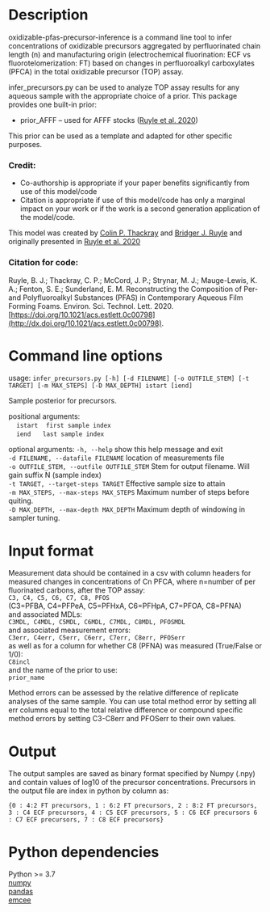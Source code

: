 # Description
oxidizable-pfas-precursor-inference is a command line tool to infer concentrations of oxidizable
precursors aggregated by perfluorinated chain length (n) and manufacturing
origin (electrochemical fluorination: ECF vs fluorotelomerization: FT) based
on changes in perfluoroalkyl carboxylates (PFCA) in the total oxidizable
precursor (TOP) assay.

infer_precursors.py can be used to analyze TOP assay results for any aqueous
sample with the appropriate choice of a prior. This package
provides one built-in prior:
  * prior_AFFF – used for AFFF stocks ([Ruyle et al. 2020](http://dx.doi.org/10.1021/acs.estlett.0c00798))  

This prior can be used as a template and adapted for other specific purposes.

### Credit:
  * Co-authorship is appropriate if your paper benefits significantly from use
  of this model/code  
  * Citation is appropriate if use of this model/code has only a marginal impact
  on your work or if the work is a second generation application of the model/code.

This model was created by
[Colin P. Thackray](https://scholar.harvard.edu/thackray/about) and
[Bridger J. Ruyle](https://scholar.harvard.edu/ruyle) and originally
presented in [Ruyle et al. 2020](http://dx.doi.org/10.1021/acs.estlett.0c00798)

### Citation for code:

Ruyle, B. J.; Thackray, C. P.; McCord, J. P.; Strynar, M. J.; Mauge-Lewis, K. A.; Fenton, S. E.; Sunderland, E. M. Reconstructing the Composition of Per- and Polyfluoroalkyl Substances (PFAS) in Contemporary Aqueous Film Forming Foams. Environ. Sci. Technol. Lett. 2020. [https://doi.org/10.1021/acs.estlett.0c00798](http://dx.doi.org/10.1021/acs.estlett.0c00798).

# Command line options
usage: `infer_precursors.py [-h] [-d FILENAME] [-o OUTFILE_STEM] [-t TARGET] [-m MAX_STEPS] [-D MAX_DEPTH] istart [iend]`

Sample posterior for precursors.

positional arguments:  
&nbsp;&nbsp;&nbsp;&nbsp;`istart`&nbsp;&nbsp;&nbsp;&nbsp;`first sample index`  
&nbsp;&nbsp;&nbsp;&nbsp;`iend`&nbsp;&nbsp;&nbsp;&nbsp;&nbsp;&nbsp;`last sample index`

optional arguments:
  `-h, --help`            show this help message and exit  
  `-d FILENAME, --datafile FILENAME`
                        location of measurements file  
  `-o OUTFILE_STEM, --outfile OUTFILE_STEM`
                        Stem for output filename. Will gain suffix N (sample index)  
  `-t TARGET, --target-steps TARGET`
                        Effective sample size to attain  
  `-m MAX_STEPS, --max-steps MAX_STEPS`
                        Maximum number of steps before quiting.  
  `-D MAX_DEPTH, --max-depth MAX_DEPTH`
                        Maximum depth of windowing in sampler tuning.  

# Input format
Measurement data should be contained in a csv with column headers for measured changes in concentrations of Cn PFCA, where n=number of per fluorinated carbons, after the TOP assay:  
`C3, C4, C5, C6, C7, C8, PFOS`  
(C3=PFBA, C4=PFPeA, C5=PFHxA, C6=PFHpA, C7=PFOA, C8=PFNA)  
and associated MDLs:  
`C3MDL, C4MDL, C5MDL, C6MDL, C7MDL, C8MDL, PFOSMDL`  
and associated measurement errors:  
`C3err, C4err, C5err, C6err, C7err, C8err, PFOSerr`  
as well as for a column for whether C8 (PFNA) was measured (True/False or 1/0):  
`C8incl`  
and the name of the prior to use:  
`prior_name`  

Method errors can be assessed by the relative difference of replicate analyses
of the same sample. You can use total method error by setting all err columns
equal to the total relative difference or compound specific method errors by
setting C3-C8err and PFOSerr to their own values.

# Output
The output samples are saved as binary format specified by Numpy (.npy)
and contain values of log10 of the precursor concentrations. Precursors in the
output file are index in python by column as:

`{0 : 4:2 FT precursors, 1 : 6:2 FT precursors, 2 : 8:2 FT precursors,
  3 : C4 ECF precursors, 4 : C5 ECF precursors, 5 : C6 ECF precursors
  6 : C7 ECF precursors, 7 : C8 ECF precursors}`

# Python dependencies
Python >= 3.7  
[numpy](https://numpy.org/doc/stable/user/install.html)  
[pandas](https://pandas.pydata.org/pandas-docs/stable/getting_started/install.html)  
[emcee](https://emcee.readthedocs.io/en/stable/user/install/)  
